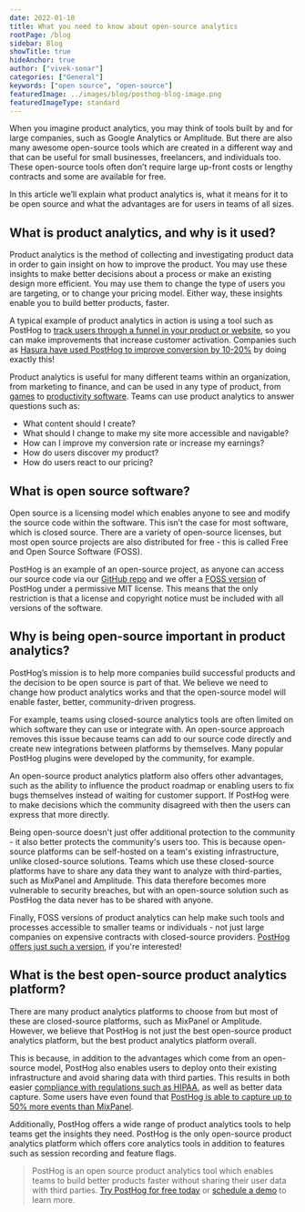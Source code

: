 ```yaml
---
date: 2022-01-10
title: What you need to know about open-source analytics
rootPage: /blog
sidebar: Blog
showTitle: true
hideAnchor: true
author: ["vivek-sonar"]
categories: ["General"]
keywords: ["open source", "open-source"]
featuredImage: ../images/blog/posthog-blog-image.png
featuredImageType: standard
---
```


When you imagine product analytics, you may think of tools built by and for large companies, such as Google Analytics or Amplitude. But there are also many awesome open-source tools which are created in a different way and that can be useful for small businesses, freelancers, and individuals too. These open-source tools often don’t require large up-front costs or lengthy contracts and some are available for free. 

In this article we’ll explain what product analytics is, what it means for it to be open source and what the advantages are for users in teams of all sizes. 

## What is product analytics, and why is it used?
Product analytics is the method of collecting and investigating product data in order to gain insight on how to improve the product. You may use these insights to make better decisions about a process or make an existing design more efficient. You may use them to change the type of users you are targeting, or to change your pricing model. Either way, these insights enable you to build better products, faster. 

A typical example of product analytics in action is using a tool such as PostHog to [track users through a funnel in your product or website](/docs/user-guides/funnels), so you can make improvements that increase customer activation. Companies such as [Hasura have used PostHog to improve conversion by 10-20%](/customers/hasura) by doing exactly this!

Product analytics is useful for many different teams within an organization, from marketing to finance, and can be used in any type of product, from [games](/blog/building-the-future-of-game-analytics-pureskill) to [productivity software](/customers/saga). Teams can use product analytics to answer questions such as: 

- What content should I create? 
- What should I change to make my site more accessible and navigable? 
- How can I improve my conversion rate or increase my earnings? 
- How do users discover my product?
- How do users react to our pricing?

## What is open source software?
Open source is a licensing model which enables anyone to see and modify the source code within the software. This isn’t the case for most software, which is closed source. There are a variety of open-source licenses, but most open source projects are also distributed for free - this is called Free and Open Source Software (FOSS). 

PostHog is an example of an open-source project, as anyone can access our source code via our [GitHub repo](https://github.com/PostHog/posthog) and we offer a [FOSS version](https://github.com/PostHog/posthog-foss) of PostHog under a permissive MIT license. This means that the only restriction is that a license and copyright notice must be included with all versions of the software.

## Why is being open-source important in product analytics?
PostHog’s mission is to help more companies build successful products and the decision to be open source is part of that. We believe we need to change how product analytics works and that the open-source model will enable faster, better, community-driven progress. 

For example, teams using closed-source analytics tools are often limited on which software they can use or integrate with. An open-source approach removes this issue because teams can add to our source code directly and create new integrations between platforms by themselves. Many popular PostHog plugins were developed by the community, for example. 

An open-source product analytics platform also offers other advantages, such as the ability to influence the product roadmap or enabling users to fix bugs themselves instead of waiting for customer support. If PostHog were to make decisions which the community disagreed with then the users can express that more directly. 

Being open-source doesn't just offer additional protection to the community - it also better protects the community's users too. This is because open-source platforms can be self-hosted on a team's existing infrastructure, unlike closed-source solutions. Teams which use these closed-source platforms have to share any data they want to analyze with third-parties, such as MixPanel and Amplitude. This data therefore becomes more vulnerable to security breaches, but with an open-source solution such as PostHog the data never has to be shared with anyone. 

Finally, FOSS versions of product analytics can help make such tools and processes accessible to smaller teams or individuals - not just large companies on expensive contracts with closed-source providers. [PostHog offers just such a version](https://posthog.com/pricing), if you're interested!

## What is the best open-source product analytics platform?
There are many product analytics platforms to choose from but most of these are closed-source platforms, such as MixPanel or Amplitude. However, we believe that PostHog is not just the best open-source product analytics platform, but the best product analytics platform overall. 

This is because, in addition to the advantages which come from an open-source model, PostHog also enables users to deploy onto their existing infrastructure and avoid sharing data with third parties. This results in both easier [compliance with regulations such as HIPAA](/blog/hipaa-compliant-analytics), as well as better data capture. Some users have even found that [PostHog is able to capture up to 50% more events than MixPanel](/customers/saga).

Additionally, PostHog offers a wide range of product analytics tools to help teams get the insights they need. PostHog is the only open-source product analytics platform which offers core analytics tools in addition to features such as session recording and feature flags.

> PostHog is an open source product analytics tool which enables teams to build better products faster without sharing their user data with third parties. [Try PostHog for free today](https://posthog.com/signup) or [schedule a demo](https://posthog.com/book-a-demo) to learn more.
